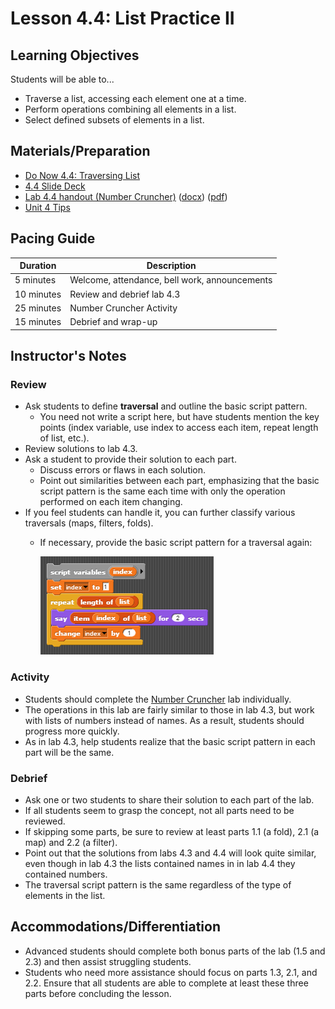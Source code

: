 # Lesson 4.4: List Practice II

## Learning Objectives

Students will be able to...

* Traverse a list, accessing each element one at a time.
* Perform operations combining all elements in a list.
* Select defined subsets of elements in a list.

## Materials/Preparation

* [Do Now 4.4: Traversing List](do_now_44.md)
* [4.4 Slide Deck](https://github.com/TEALSK12/introduction-to-computer-science/raw/master/slidedecks/TEALS%20SNAP%204.4.pptx)
* [Lab 4.4 handout (Number Cruncher)](lab_44.md) ([docx](https://github.com/TEALSK12/introduction-to-computer-science/raw/master/Unit%204%20Word/Lab%204.4%20Number%20Cruncher.docx)) ([pdf](https://github.com/TEALSK12/introduction-to-computer-science/raw/master/Unit%204%20PDF/Lab%204.4%20Number%20Cruncher.pdf))
* [Unit 4 Tips](unit_4_tips.md)

## Pacing Guide

| Duration   | Description                                   |
| ---------- | --------------------------------------------- |
| 5 minutes  | Welcome, attendance, bell work, announcements |
| 10 minutes | Review and debrief lab 4.3                    |
| 25 minutes | Number Cruncher Activity                      |
| 15 minutes | Debrief and wrap-up                           |

## Instructor's Notes

### Review

* Ask students to define **traversal** and outline the basic script pattern.
  * You need not write a script here, but have students mention the key points (index variable, use index to access each item, repeat length of list, etc.).
* Review solutions to lab 4.3.
* Ask a student to provide their solution to each part.
  * Discuss errors or flaws in each solution.
  * Point out similarities between each part, emphasizing that the basic script pattern is the same each time with only the operation performed on each item changing.
* If you feel students can handle it, you can further classify various traversals (maps, filters, folds).
  * If necessary, provide the basic script pattern for a traversal again:

    ![simple list traversal](images/simple_list_traversal.png)

### Activity

* Students should complete the [Number Cruncher](lab_44.md) lab individually.
* The operations in this lab are fairly similar to those in lab 4.3, but work with lists of numbers instead of names.  As a result, students should progress more quickly.
* As in lab 4.3, help students realize that the basic script pattern in each part will be the same.

### Debrief

* Ask one or two students to share their solution to each part of the lab.
* If all students seem to grasp the concept, not all parts need to be reviewed.
* If skipping some parts, be sure to review at least parts 1.1 (a fold), 2.1 (a map) and 2.2 (a filter).
* Point out that the solutions from labs 4.3 and 4.4 will look quite similar, even though in lab 4.3 the lists contained names in in lab 4.4 they contained numbers.
* The traversal script pattern is the same regardless of the type of elements in the list.

## Accommodations/Differentiation

* Advanced students should complete both bonus parts of the lab (1.5 and 2.3) and then assist struggling students.
* Students who need more assistance should focus on parts 1.3, 2.1, and 2.2.  Ensure that all students are able to complete at least these three parts before concluding the lesson.
